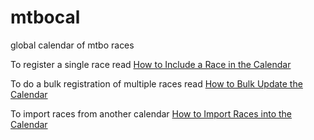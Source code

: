 # mtbocal
global calendar of mtbo races


To register a single race read [How to Include a Race in the Calendar](register.md)

To do a bulk registration of multiple races read [How to Bulk Update the Calendar](bulk.md)

To import races from another calendar [How to Import Races into the Calendar](import.md)




